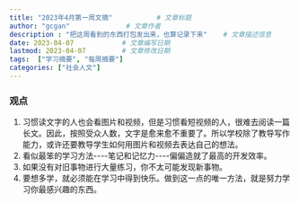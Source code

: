 ```yaml
---
title: "2023年4月第一周文摘"           # 文章标题
author: "gcgan"              # 文章作者
description : "把这周看到的东西打包发出来，也算记录下来"    # 文章描述信息
date: 2023-04-07            # 文章编写日期
lastmod: 2023-04-07         # 文章修改日期
tags:  ["学习摘要", "每周摘要"]
categories: ["社会人文"]
---
```


### 观点
1. 习惯读文字的人也会看图片和视频，但是习惯看短视频的人，很难去阅读一篇长文。因此，按照受众人数，文字是愈来愈不重要了。所以学校除了教导写作能力，或许还要教导学生如何用图片和视频去表达自己的想法。
3. 看似最笨的学习方法----笔记和记忆力----偏偏造就了最高的开发效率。
3. 如果没有对旧事物进行大量练习，你不太可能发现新事物。
4. 要想多学，就必须能在学习中得到快乐。做到这一点的唯一方法，就是努力学习你最感兴趣的东西。
